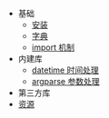 * 基础
    * [安装](install.md)
    * [字典](dict.md)
    * [import 机制](import.md)
* 内建库
    * [datetime 时间处理](datetime.md)
    * [argparse 参数处理](argparse.md)
* 第三方库
* [资源](resource.md)

